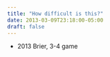 ```yaml
---
title: "How difficult is this?"
date: 2013-03-09T23:18:00-05:00
draft: false
---
```

- 2013 Brier, 3-4 game